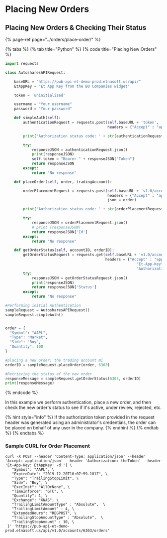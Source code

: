 # Placing New Orders

## Placing New Orders  & Checking Their Status

{% page-ref page="../orders/place-order/" %}

{% tabs %}
{% tab title="Python" %}
{% code title="Placing New Orders" %}
```python
import requests

class AutosharesAPIRequest:

    baseURL = "https://pub-api-et-demo-prod.etnasoft.us/api/"
    EtAppKey = "Et App Key from the BO Companies widget"

    token = 'uninitialized'

    username = "Your username"
    password = "Your password"

    def simpleAuth(self):
        authenticationRequest = requests.post(self.baseURL + 'token', 
                                              headers = {"Accept" : "application/json", "Et-App-Key" : self.EtAppKey, "Username":self.username, "Password":self.password})

        print('Authorization status code: ' + str(authenticationRequest.status_code) + '\n')

        try:
            responseJSON = authenticationRequest.json()
            print(responseJSON)
            self.token = "Bearer " + responseJSON["Token"]
            return responseJSON
        except:
            return "No response"

    def placeOrder(self, order, tradingAccount):

        orderPlacementRequest = requests.post(self.baseURL + 'v1.0/accounts/' + str(tradingAccount) + '/orders',
                                              headers = {"Accept" : "application/json", "Et-App-Key" : self.EtAppKey, "Authorization":self.token},
                                              json = order)

        print('Authorization status code: ' + str(orderPlacementRequest.status_code) + '\n')

        try:
            responseJSON = orderPlacementRequest.json()
            # print (responseJSON)
            return responseJSON['Id']
        except:
            return "No response"

    def getOrderStatus(self, accountID, orderID):
        getOrderStatusRequest = requests.get(self.baseURL + 'v1.0/accounts/' + str(accountID) + '/orders/' + str(orderID),
                                             headers = {"Accept" : "application/json", 
                                                           "Et-App-Key" : self.EtAppKey, 
                                                           "Authorization":self.token})
        try:
            responseJSON = getOrderStatusRequest.json()
            print(responseJSON)
            return responseJSON['Status']
        except:
            return "No response"

#Performing initial Authentication
sampleRequest = AutosharesAPIRequest()
sampleRequest.simpleAuth()


order = {
  "Symbol": "AAPL",
  "Type": "Market",
  "Side": "Buy",
  "Quantity": 100
}

#placing a new order; the trading account mi
orderID = sampleRequest.placeOrder(order, 6303) 

#Retrieving the status of the new order
responseMessage = sampleRequest.getOrderStatus(6303, orderID)
print(responseMessage)
```
{% endcode %}

In this example we perform authentication, place a new order, and then check the new order's status to see if it's active, under review, rejected, etc.

{% hint style="info" %}
If the authorization token provided in the request header was generated using an administrator's credentials, the order can be placed on behalf of any user in the company.
{% endhint %}
{% endtab %}
{% endtabs %}

### Sample CURL for Order Placement

```text
curl -X POST --header 'Content-Type: application/json' --header 'Accept: application/json' --header 'Authorization: theToken' --header 'Et-App-Key: EtAppKey' -d '{ \ 
   "Symbol": "AAPL", \ 
   "ExpireDate": "2019-12-20T10:07:59.181Z", \ 
   "Type": "TrailingStopLimit", \ 
   "Side": "Buy", \ 
   "ExecInst": "AllOrNone", \ 
   "TimeInforce": "GTC", \ 
   "Quantity": 1, \ 
   "Exchange": "XNAS", \ 
   "TrailingLimitAmountType" : "Absolute",  \ 
   "TrailingLimitAmount" : 4, \ 
   "ExtendedHours": "REGPOST", \ 
   "TrailingStopAmountType" : "Absolute",  \ 
   "TrailingStopAmount" : 10, \ 
 }' 'https://pub-api-et-demo-prod.etnasoft.us/api/v1.0/accounts/6303/orders'
```

